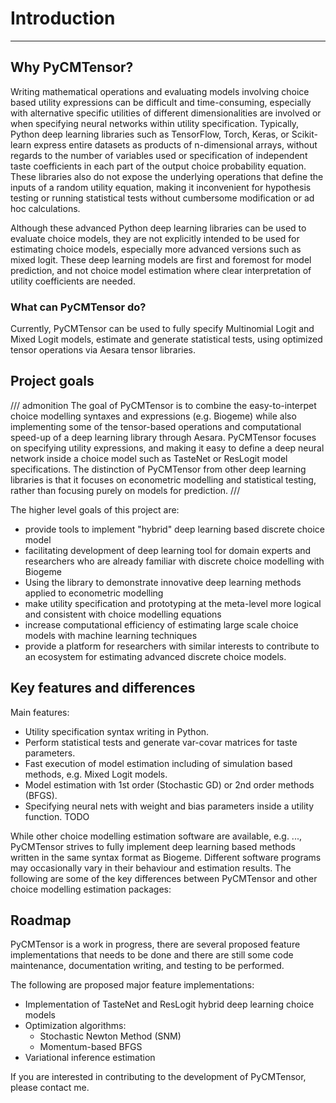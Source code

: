 # Introduction

---

## Why PyCMTensor?

Writing mathematical operations and evaluating models involving choice based utility 
expressions can be difficult and time-consuming, especially with alternative specific 
utilities of different dimensionalities are involved or when specifying neural networks 
within utility specification. Typically, Python deep learning libraries such as 
TensorFlow, Torch, Keras, or Scikit-learn express entire datasets as products of 
n-dimensional arrays, without regards to the number of variables used or specification 
of independent taste coefficients in each part of the output choice probability 
equation. These libraries also do not expose the underlying operations that define the 
inputs of a random utility equation, making it inconvenient for hypothesis testing or 
running statistical tests without cumbersome modification or ad hoc calculations. 

Although these advanced Python deep learning libraries can be used to evaluate choice 
models, they are not explicitly intended to be used for estimating choice models, 
especially more advanced versions such as mixed logit. These deep learning models are first and foremost for model prediction, and not choice model estimation where clear interpretation of utility coefficients are needed.

### What can PyCMTensor do?
Currently, PyCMTensor can be used to fully specify Multinomial Logit and Mixed Logit models, estimate and generate statistical tests, using optimized tensor operations via Aesara tensor libraries.

## Project goals

/// admonition
The goal of PyCMTensor is to combine the easy-to-interpet choice modelling syntaxes and 
expressions (e.g. Biogeme) while also implementing some of the tensor-based operations 
and computational speed-up of a deep learning library through Aesara. PyCMTensor 
focuses on specifying utility expressions, and making it easy to define a deep neural 
network inside a choice model such as TasteNet or ResLogit model specifications. The 
distinction of PyCMTensor from other deep learning libraries is that it focuses on 
econometric modelling and statistical testing, rather than focusing purely on models 
for prediction.
///

The higher level goals of this project are:

- provide tools to implement "hybrid" deep learning based discrete choice model
- facilitating development of deep learning tool for domain experts and researchers who are already familiar with discrete choice modelling with Biogeme
- Using the library to demonstrate innovative deep learning methods applied to econometric modelling
- make utility specification and prototyping at the meta-level more logical and consistent with choice modelling equations
- increase computational efficiency of estimating large scale choice models with machine learning techniques
- provide a platform for researchers with similar interests to contribute to an ecosystem for estimating advanced discrete choice models.

## Key features and differences

Main features:

- Utility specification syntax writing in Python.
- Perform statistical tests and  generate var-covar matrices for taste parameters. 
- Fast execution of model estimation including of simulation based methods, e.g. Mixed Logit models.
- Model estimation with 1st order (Stochastic GD) or 2nd order methods (BFGS).
- Specifying neural nets with weight and bias parameters inside a utility function. TODO

While other choice modelling estimation software are available, e.g. ..., PyCMTensor strives to fully implement deep learning based methods written in the same syntax format as Biogeme. Different software programs may occasionally vary in their behaviour and estimation results. The following are some of the key differences between PyCMTensor and other choice modelling estimation packages:

## Roadmap

PyCMTensor is a work in progress, there are several proposed feature implementations that needs to be done and there are still some code maintenance, documentation writing, and testing to be performed. 

The following are proposed major feature implementations:

  - Implementation of TasteNet and ResLogit hybrid deep learning choice models
  - Optimization algorithms:
    - Stochastic Newton Method (SNM)
    - Momentum-based BFGS
  - Variational inference estimation

If you are interested in contributing to the development of PyCMTensor, please contact me.